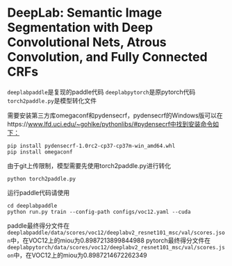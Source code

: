 # DeepLab: Semantic Image Segmentation with Deep Convolutional Nets, Atrous Convolution, and Fully Connected CRFs

`deeplabpaddle`是复现的paddle代码
`deeplabpytorch`是原pytorch代码
`torch2paddle.py`是模型转化文件

需要安装第三方库omegaconf和pydensecrf，pydensecrf的Windows版可以在https://www.lfd.uci.edu/~gohlke/pythonlibs/#pydensecrf中找到安装命令如下：
```
pip install pydensecrf-1.0rc2-cp37-cp37m-win_amd64.whl
pip install omegaconf
```
由于git上传限制，模型需要先使用torch2paddle.py进行转化
```
python torch2paddle.py
```

运行paddle代码请使用
```
cd deeplabpaddle
python run.py train --config-path configs/voc12.yaml --cuda
```
paddle最终得分文件在`deeplabpaddle/data/scores/voc12/deeplabv2_resnet101_msc/val/scores.json`中，在VOC12上的miou为0.8987213899844988
pytorch最终得分文件在`deeplabpytorch/data/scores/voc12/deeplabv2_resnet101_msc/val/scores.json`中，在VOC12上的miou为0.8987214672262349

